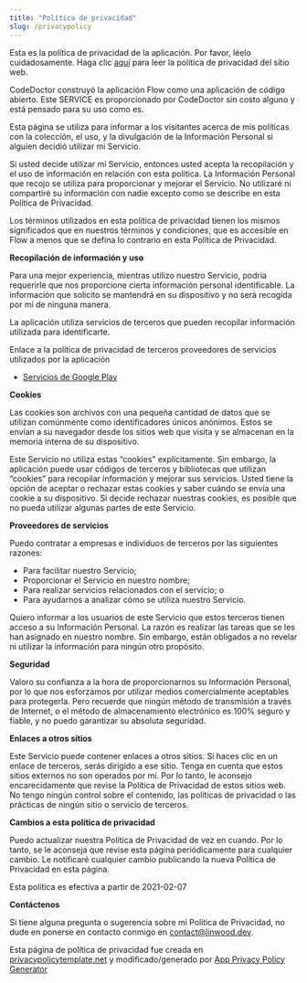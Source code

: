 ```yaml
---
title: "Política de privacidad"
slug: /privacypolicy
---
```


Esta es la política de privacidad de la aplicación. Por favor, léelo cuidadosamente. Haga clic [aquí](https://go.linwood.dev/privacypolicy) para leer la política de privacidad del sitio web.

CodeDoctor construyó la aplicación Flow como una aplicación de código abierto. Este SERVICE es proporcionado por CodeDoctor sin costo alguno y está pensado para su uso como es.

Esta página se utiliza para informar a los visitantes acerca de mis políticas con la colección, el uso, y la divulgación de la Información Personal si alguien decidió utilizar mi Servicio.

Si usted decide utilizar mi Servicio, entonces usted acepta la recopilación y el uso de información en relación con esta política. La Información Personal que recojo se utiliza para proporcionar y mejorar el Servicio. No utilizaré ni compartiré su información con nadie excepto como se describe en esta Política de Privacidad.

Los términos utilizados en esta política de privacidad tienen los mismos significados que en nuestros términos y condiciones, que es accesible en Flow a menos que se defina lo contrario en esta Política de Privacidad.

**Recopilación de información y uso**

Para una mejor experiencia, mientras utilizo nuestro Servicio, podría requerirle que nos proporcione cierta información personal identificable. La información que solicito se mantendrá en su dispositivo y no será recogida por mí de ninguna manera.

La aplicación utiliza servicios de terceros que pueden recopilar información utilizada para identificarte.

Enlace a la política de privacidad de terceros proveedores de servicios utilizados por la aplicación

* [Servicios de Google Play](https://www.google.com/policies/privacy/)

**Cookies**

Las cookies son archivos con una pequeña cantidad de datos que se utilizan comúnmente como identificadores únicos anónimos. Estos se envían a su navegador desde los sitios web que visita y se almacenan en la memoria interna de su dispositivo.

Este Servicio no utiliza estas “cookies” explícitamente. Sin embargo, la aplicación puede usar códigos de terceros y bibliotecas que utilizan “cookies” para recopilar información y mejorar sus servicios. Usted tiene la opción de aceptar o rechazar estas cookies y saber cuándo se envía una cookie a su dispositivo. Si decide rechazar nuestras cookies, es posible que no pueda utilizar algunas partes de este Servicio.

**Proveedores de servicios**

Puedo contratar a empresas e individuos de terceros por las siguientes razones:

* Para facilitar nuestro Servicio;
* Proporcionar el Servicio en nuestro nombre;
* Para realizar servicios relacionados con el servicio; o
* Para ayudarnos a analizar cómo se utiliza nuestro Servicio.

Quiero informar a los usuarios de este Servicio que estos terceros tienen acceso a su Información Personal. La razón es realizar las tareas que se les han asignado en nuestro nombre. Sin embargo, están obligados a no revelar ni utilizar la información para ningún otro propósito.

**Seguridad**

Valoro su confianza a la hora de proporcionarnos su Información Personal, por lo que nos esforzamos por utilizar medios comercialmente aceptables para protegerla. Pero recuerde que ningún método de transmisión a través de Internet, o el método de almacenamiento electrónico es 100% seguro y fiable, y no puedo garantizar su absoluta seguridad.

**Enlaces a otros sitios**

Este Servicio puede contener enlaces a otros sitios. Si haces clic en un enlace de terceros, serás dirigido a ese sitio. Tenga en cuenta que estos sitios externos no son operados por mí. Por lo tanto, le aconsejo encarecidamente que revise la Política de Privacidad de estos sitios web. No tengo ningún control sobre el contenido, las políticas de privacidad o las prácticas de ningún sitio o servicio de terceros.

**Cambios a esta política de privacidad**

Puedo actualizar nuestra Política de Privacidad de vez en cuando. Por lo tanto, se le aconseja que revise esta página periódicamente para cualquier cambio. Le notificaré cualquier cambio publicando la nueva Política de Privacidad en esta página.

Esta política es efectiva a partir de 2021-02-07

**Contáctenos**

Si tiene alguna pregunta o sugerencia sobre mi Política de Privacidad, no dude en ponerse en contacto conmigo en contact@linwood.dev.

Esta página de política de privacidad fue creada en [privacypolicytemplate.net](https://privacypolicytemplate.net) y modificado/generado por [App Privacy Policy Generator](https://app-privacy-policy-generator.nisrulz.com/)
